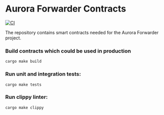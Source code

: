 # Aurora Forwarder Contracts

[![CI](https://github.com/aurora-is-near/aurora-forwarder-contractrs/actions/workflows/rust.yml/badge.svg?branch=main)](https://github.com/aurora-is-near/aurora-forwarder-contractrs/actions/workflows/rust.yml)

The repository contains smart contracts needed for the Aurora Forwarder project.

### Build contracts which could be used in production

```shell
cargo make build
```

### Run unit and integration tests:

```shell
cargo make tests
```

### Run clippy linter:

```shell
cargo make clippy
```
